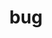 ---
layout: smileys&emotion
title: bug
emoji: bug
permalink: 🐛.html
image: assets/img/3moji/bug.png
---